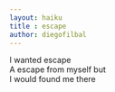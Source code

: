 ```yaml
---
layout: haiku
title : escape
author: diegofilbal
---
```


I wanted escape<br>
A escape from myself but<br>
I would found me there<br>
